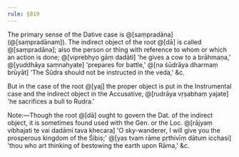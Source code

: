 ```yaml
---
rule: §819
---
```


The primary sense of the Dative case is @[saṃpradāna] (@[saṃpradānam]). The indirect object of the root @[dā] is called @[saṃpradāna]; also the person or thing with reference to whom or which an action is done; @[viprebhyo gāṃ dadāti] 'he gives a cow to a brāhmaṇa,' @[yuddhāya saṃnahyate] 'prepares for battle,' @[na śūdrāya dharmaṃ brūyāt] 'The Śūdra should not be instructed in the veda,' &c.

But in the case of the root @[yaj] the proper object is put in the Instrumental case and the indirect object in the Accusative, @[rudrāya vṛṣabhaṃ yajate] 'he sacrifices a bull to Rudra.'

Note:—Though the root @[dā] ought to govern the Dat. of the indirect object, it is sometimes found used with the Gen. or the Loc. @[rājyaṃ vibhajati te vai dadāmi tava khecara] 'O sky-wanderer, I will give you the prosperous kingdom of the Śibis;' @[yas tvam rāme pṛthivīṃ dātum icchasi] 'thou who art thinking of bestowing the earth upon Rāma,' &c.